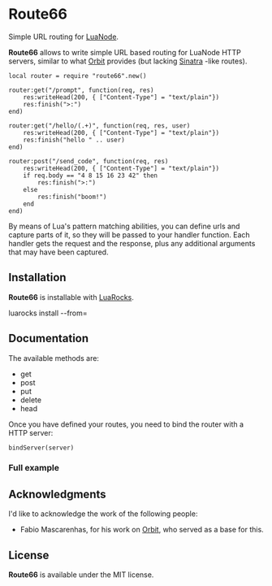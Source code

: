# Route66 #

Simple URL routing for [LuaNode][1].

**Route66** allows to write simple URL based routing for LuaNode HTTP servers, similar to what [Orbit][2] provides 
(but lacking [Sinatra][3] -like routes).

    local router = require "route66".new()
    
    router:get("/prompt", function(req, res)
        res:writeHead(200, { ["Content-Type"] = "text/plain"})
        res:finish(">:")
    end)
    
    router:get("/hello/(.+)", function(req, res, user)
        res:writeHead(200, { ["Content-Type"] = "text/plain"})
        res:finish("hello " .. user)
    end)
    
    router:post("/send_code", function(req, res)
        res:writeHead(200, { ["Content-Type"] = "text/plain"})
        if req.body == "4 8 15 16 23 42" then
            res:finish(">:")
        else
            res:finish("boom!")
        end
    end)

By means of Lua's pattern matching abilities, you can define urls and capture parts of it, so they will be passed to 
your handler function. Each handler gets the request and the response, plus any additional arguments that may have been 
captured.

## Installation #
**Route66** is installable with [LuaRocks][4].

luarocks install --from=

## Documentation #
The available methods are:

 - get
 - post
 - put
 - delete
 - head

Once you have defined your routes, you need to bind the router with a HTTP server:

    bindServer(server)

### Full example #


## Acknowledgments #
I'd like to acknowledge the work of the following people:

 - Fabio Mascarenhas, for his work on [Orbit][2], who served as a base for this.

 
## License #
**Route66** is available under the MIT license.


[1]: https://github.com/ignacio/luanode/
[2]: http://keplerproject.github.com/orbit/
[3]: http://www.sinatrarb.com/
[4]: http://www.luarocks.org/
